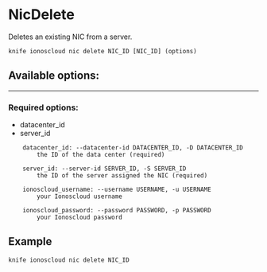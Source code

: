 # NicDelete

Deletes an existing NIC from a server.

    knife ionoscloud nic delete NIC_ID [NIC_ID] (options)


## Available options:
---

### Required options:
* datacenter_id
* server_id

```
    datacenter_id: --datacenter-id DATACENTER_ID, -D DATACENTER_ID
        the ID of the data center (required)

    server_id: --server-id SERVER_ID, -S SERVER_ID
        the ID of the server assigned the NIC (required)

    ionoscloud_username: --username USERNAME, -u USERNAME
        your Ionoscloud username

    ionoscloud_password: --password PASSWORD, -p PASSWORD
        your Ionoscloud password

```

## Example

    knife ionoscloud nic delete NIC_ID 
